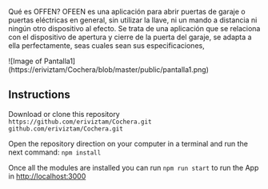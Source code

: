 Qué es OFFEN?
 OFEEN es una aplicación para abrir puertas de garaje o puertas eléctricas en general, sin utilizar la llave, ni un mando a distancia ni ningún otro dispositivo al efecto. Se trata de una aplicación que se relaciona con el dispositivo de apertura y cierre de la puerta del garaje, se adapta a ella perfectamente, seas cuales sean sus especificaciones,
 
 ![Image of Pantalla1]
(https://eriviztam/Cochera/blob/master/public/pantalla1.png)



## Instructions

Download or clone this repository
`https://github.com/eriviztam/Cochera.git`
`github.com/eriviztam/Cochera.git`

Open the repository direction on your computer in a terminal and run the next command:
`npm install`

Once all the modules are installed you can run `npm run start` to run the App in [http://localhost:3000](http://localhost:3000)
